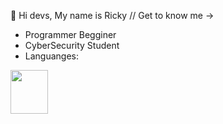 👋 Hi devs, My name is Ricky
    // Get to know me ->
 - Programmer Begginer
 - CyberSecurity Student
 - Languanges:
 <img height="70" width="60" src="https://cdn.jsdelivr.net/gh/devicons/devicon/icons/python/python-original.svg" />
